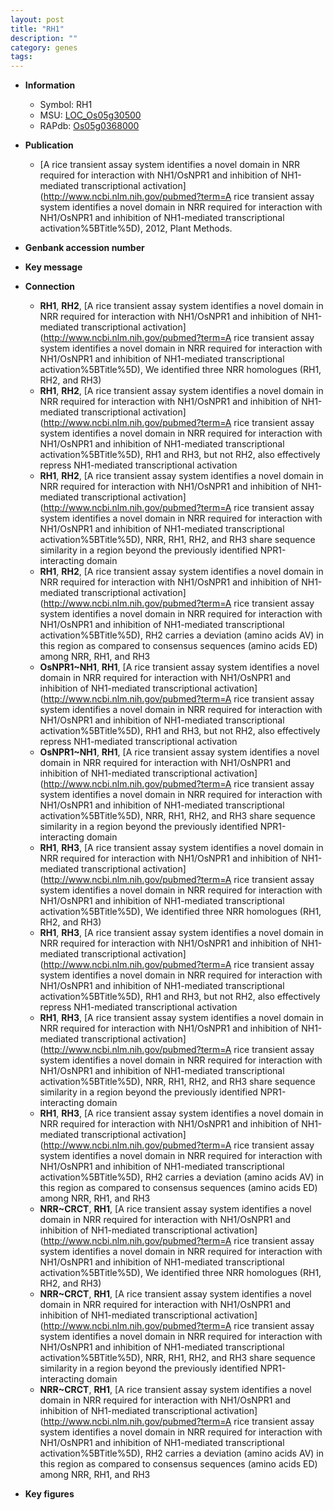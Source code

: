 ```yaml
---
layout: post
title: "RH1"
description: ""
category: genes
tags: 
---
```


* **Information**  
    + Symbol: RH1  
    + MSU: [LOC_Os05g30500](http://rice.plantbiology.msu.edu/cgi-bin/ORF_infopage.cgi?orf=LOC_Os05g30500)  
    + RAPdb: [Os05g0368000](http://rapdb.dna.affrc.go.jp/viewer/gbrowse_details/irgsp1?name=Os05g0368000)  

* **Publication**  
    + [A rice transient assay system identifies a novel domain in NRR required for interaction with NH1/OsNPR1 and inhibition of NH1-mediated transcriptional activation](http://www.ncbi.nlm.nih.gov/pubmed?term=A rice transient assay system identifies a novel domain in NRR required for interaction with NH1/OsNPR1 and inhibition of NH1-mediated transcriptional activation%5BTitle%5D), 2012, Plant Methods.

* **Genbank accession number**  

* **Key message**  

* **Connection**  
    + __RH1__, __RH2__, [A rice transient assay system identifies a novel domain in NRR required for interaction with NH1/OsNPR1 and inhibition of NH1-mediated transcriptional activation](http://www.ncbi.nlm.nih.gov/pubmed?term=A rice transient assay system identifies a novel domain in NRR required for interaction with NH1/OsNPR1 and inhibition of NH1-mediated transcriptional activation%5BTitle%5D),  We identified three NRR homologues (RH1, RH2, and RH3)
    + __RH1__, __RH2__, [A rice transient assay system identifies a novel domain in NRR required for interaction with NH1/OsNPR1 and inhibition of NH1-mediated transcriptional activation](http://www.ncbi.nlm.nih.gov/pubmed?term=A rice transient assay system identifies a novel domain in NRR required for interaction with NH1/OsNPR1 and inhibition of NH1-mediated transcriptional activation%5BTitle%5D),  RH1 and RH3, but not RH2, also effectively repress NH1-mediated transcriptional activation
    + __RH1__, __RH2__, [A rice transient assay system identifies a novel domain in NRR required for interaction with NH1/OsNPR1 and inhibition of NH1-mediated transcriptional activation](http://www.ncbi.nlm.nih.gov/pubmed?term=A rice transient assay system identifies a novel domain in NRR required for interaction with NH1/OsNPR1 and inhibition of NH1-mediated transcriptional activation%5BTitle%5D),  NRR, RH1, RH2, and RH3 share sequence similarity in a region beyond the previously identified NPR1-interacting domain
    + __RH1__, __RH2__, [A rice transient assay system identifies a novel domain in NRR required for interaction with NH1/OsNPR1 and inhibition of NH1-mediated transcriptional activation](http://www.ncbi.nlm.nih.gov/pubmed?term=A rice transient assay system identifies a novel domain in NRR required for interaction with NH1/OsNPR1 and inhibition of NH1-mediated transcriptional activation%5BTitle%5D),  RH2 carries a deviation (amino acids AV) in this region as compared to consensus sequences (amino acids ED) among NRR, RH1, and RH3
    + __OsNPR1~NH1__, __RH1__, [A rice transient assay system identifies a novel domain in NRR required for interaction with NH1/OsNPR1 and inhibition of NH1-mediated transcriptional activation](http://www.ncbi.nlm.nih.gov/pubmed?term=A rice transient assay system identifies a novel domain in NRR required for interaction with NH1/OsNPR1 and inhibition of NH1-mediated transcriptional activation%5BTitle%5D),  RH1 and RH3, but not RH2, also effectively repress NH1-mediated transcriptional activation
    + __OsNPR1~NH1__, __RH1__, [A rice transient assay system identifies a novel domain in NRR required for interaction with NH1/OsNPR1 and inhibition of NH1-mediated transcriptional activation](http://www.ncbi.nlm.nih.gov/pubmed?term=A rice transient assay system identifies a novel domain in NRR required for interaction with NH1/OsNPR1 and inhibition of NH1-mediated transcriptional activation%5BTitle%5D),  NRR, RH1, RH2, and RH3 share sequence similarity in a region beyond the previously identified NPR1-interacting domain
    + __RH1__, __RH3__, [A rice transient assay system identifies a novel domain in NRR required for interaction with NH1/OsNPR1 and inhibition of NH1-mediated transcriptional activation](http://www.ncbi.nlm.nih.gov/pubmed?term=A rice transient assay system identifies a novel domain in NRR required for interaction with NH1/OsNPR1 and inhibition of NH1-mediated transcriptional activation%5BTitle%5D),  We identified three NRR homologues (RH1, RH2, and RH3)
    + __RH1__, __RH3__, [A rice transient assay system identifies a novel domain in NRR required for interaction with NH1/OsNPR1 and inhibition of NH1-mediated transcriptional activation](http://www.ncbi.nlm.nih.gov/pubmed?term=A rice transient assay system identifies a novel domain in NRR required for interaction with NH1/OsNPR1 and inhibition of NH1-mediated transcriptional activation%5BTitle%5D),  RH1 and RH3, but not RH2, also effectively repress NH1-mediated transcriptional activation
    + __RH1__, __RH3__, [A rice transient assay system identifies a novel domain in NRR required for interaction with NH1/OsNPR1 and inhibition of NH1-mediated transcriptional activation](http://www.ncbi.nlm.nih.gov/pubmed?term=A rice transient assay system identifies a novel domain in NRR required for interaction with NH1/OsNPR1 and inhibition of NH1-mediated transcriptional activation%5BTitle%5D),  NRR, RH1, RH2, and RH3 share sequence similarity in a region beyond the previously identified NPR1-interacting domain
    + __RH1__, __RH3__, [A rice transient assay system identifies a novel domain in NRR required for interaction with NH1/OsNPR1 and inhibition of NH1-mediated transcriptional activation](http://www.ncbi.nlm.nih.gov/pubmed?term=A rice transient assay system identifies a novel domain in NRR required for interaction with NH1/OsNPR1 and inhibition of NH1-mediated transcriptional activation%5BTitle%5D),  RH2 carries a deviation (amino acids AV) in this region as compared to consensus sequences (amino acids ED) among NRR, RH1, and RH3
    + __NRR~CRCT__, __RH1__, [A rice transient assay system identifies a novel domain in NRR required for interaction with NH1/OsNPR1 and inhibition of NH1-mediated transcriptional activation](http://www.ncbi.nlm.nih.gov/pubmed?term=A rice transient assay system identifies a novel domain in NRR required for interaction with NH1/OsNPR1 and inhibition of NH1-mediated transcriptional activation%5BTitle%5D),  We identified three NRR homologues (RH1, RH2, and RH3)
    + __NRR~CRCT__, __RH1__, [A rice transient assay system identifies a novel domain in NRR required for interaction with NH1/OsNPR1 and inhibition of NH1-mediated transcriptional activation](http://www.ncbi.nlm.nih.gov/pubmed?term=A rice transient assay system identifies a novel domain in NRR required for interaction with NH1/OsNPR1 and inhibition of NH1-mediated transcriptional activation%5BTitle%5D),  NRR, RH1, RH2, and RH3 share sequence similarity in a region beyond the previously identified NPR1-interacting domain
    + __NRR~CRCT__, __RH1__, [A rice transient assay system identifies a novel domain in NRR required for interaction with NH1/OsNPR1 and inhibition of NH1-mediated transcriptional activation](http://www.ncbi.nlm.nih.gov/pubmed?term=A rice transient assay system identifies a novel domain in NRR required for interaction with NH1/OsNPR1 and inhibition of NH1-mediated transcriptional activation%5BTitle%5D),  RH2 carries a deviation (amino acids AV) in this region as compared to consensus sequences (amino acids ED) among NRR, RH1, and RH3

* **Key figures**  


